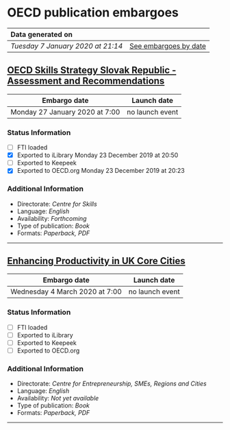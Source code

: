 # OECD publication embargoes

Data generated on | |
|:-----|------:|
| *Tuesday 7 January 2020 at 21:14* | [See embargoes by date](embargoes-by-date.md) |

## [OECD Skills Strategy Slovak Republic - Assessment and Recommendations](https://doi.org/10.1787/bb688e68-en)

Embargo date | Launch date
-------------|:------------:
Monday 27 January 2020 at 7:00 | no launch event

### Status Information

- [ ] FTI loaded
- [x] Exported to iLibrary Monday 23 December 2019 at 20:50
- [ ] Exported to Keepeek
- [x] Exported to OECD.org Monday 23 December 2019 at 20:23

### Additional Information

* Directorate: *Centre for Skills*
* Language: *English*
* Availability: *Forthcoming*
* Type of publication: *Book*
* Formats: *Paperback, PDF*

------

## [Enhancing Productivity in UK Core Cities](https://doi.org/10.1787/9ef55ff7-en)

Embargo date | Launch date
-------------|:------------:
Wednesday 4 March 2020 at 7:00 | no launch event

### Status Information

- [ ] FTI loaded
- [ ] Exported to iLibrary
- [ ] Exported to Keepeek
- [ ] Exported to OECD.org

### Additional Information

* Directorate: *Centre for Entrepreneurship, SMEs, Regions and Cities*
* Language: *English*
* Availability: *Not yet available*
* Type of publication: *Book*
* Formats: *Paperback, PDF*

------